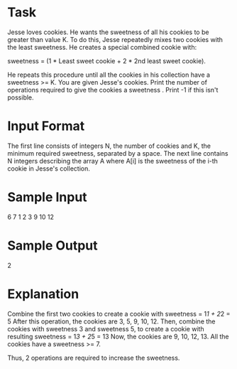 # Task
Jesse loves cookies. He wants the sweetness of all his cookies to be greater than value K. To do this, Jesse repeatedly mixes two cookies with the least sweetness. He creates a special combined cookie with:

sweetness =  (1 * Least sweet cookie + 2 * 2nd least sweet cookie).

He repeats this procedure until all the cookies in his collection have a sweetness >= K.
You are given Jesse's cookies. Print the number of operations required to give the cookies a sweetness . Print -1 if this isn't possible. 

# Input Format

The first line consists of integers N, the number of cookies and K, the minimum required sweetness, separated by a space.
The next line contains N integers describing the array A where A[i] is the sweetness of the i-th cookie in Jesse's collection.

# Sample Input

6 7
1 2 3 9 10 12

# Sample Output

2

# Explanation

Combine the first two cookies to create a cookie with sweetness = 1*1 + 2*2 = 5
After this operation, the cookies are 3, 5, 9, 10, 12.
Then, combine the cookies with sweetness 3 and sweetness 5, to create a cookie with resulting sweetness = 1*3 + 2*5 = 13
Now, the cookies are 9, 10, 12, 13.
All the cookies have a sweetness >= 7.

Thus, 2 operations are required to increase the sweetness.